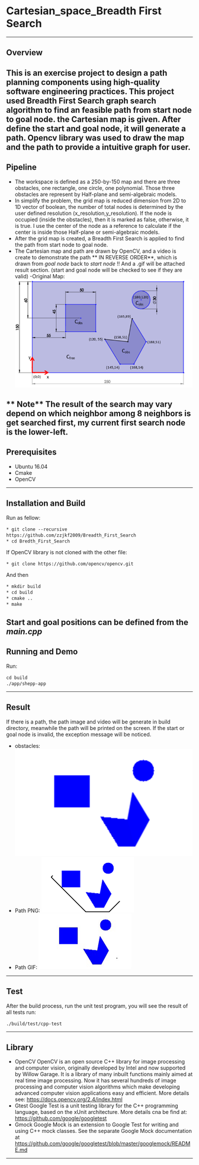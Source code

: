 # Cartesian_space_Breadth First Search
---
## Overview

This is an exercise project to design a path planning components using high-quality software engineering practices. This project used Breadth First Search graph search algorithm to find an feasible path from start node to goal node. the Cartesian map is given. After define the start and goal node, it will generate a path. Opencv library was used to draw the map and the path to provide a intuitive graph for user.
---
## Pipeline
- The workspace is defined as a 250-by-150 map and there are three obstacles, one rectangle, one circle, one polynomial. Those three obstacles are represent by Half-plane and semi-algebraic  models.
- In simplify the problem, the grid map is reduced dimension from 2D to 1D vector of boolean, the number of total nodes is determined by the user defined resolution (x_resolution,y_resolution).  If the node is occupied (inside the obstacles), then it is marked as false, otherwise, it is true. I use the center of the node as a reference to calculate if the center is inside those Half-plane or semi-algebraic  models.
- After the grid map is created, a Breadth First Search is applied to find the path from start node to goal node.
- The Cartesian map and path are drawn by OpenCV, and a video is create to demonstrate the path ** IN REVERSE ORDER**, which is drawn from *goal node* back to *start node* !! And a .gif will be
attached result section. (start and goal node will be checked to see if they are valid)
-Original Map:
![](https://github.com/zzjkf2009/Breadth_First_Search/blob/master/result/2D_Map.png)

** Note**
The result of the search may vary depend on which neighbor among 8 neighbors is get searched first, my current first search node is the lower-left.
---
## Prerequisites
* Ubuntu 16.04
* Cmake
* OpenCV
---
## Installation and Build

Run as fellow:
```
* git clone --recursive https://github.com/zzjkf2009/Breadth_First_Search
* cd Bredth_First_Search
```
If OpenCV library is not cloned with the other file:
```
* git clone https://github.com/opencv/opencv.git
```
And then
```
* mkdir build
* cd build
* cmake ..
* make
```
Start and goal positions can be defined from the *main.cpp*
---
## Running and Demo
Run:
```
cd build
./app/shepp-app
```
---
## Result
If there is a path, the path image and video will be generate in build directory, meanwhile the path will be printed on the screen. If the start or goal node is invalid, the exception message
will be noticed.
- obstacles:
![](https://github.com/zzjkf2009/Breadth_First_Search/blob/master/result/2D.png)
- Path PNG:
![](https://github.com/zzjkf2009/Breadth_First_Search/blob/master/result/Path.png)
- Path GIF:
![](https://github.com/zzjkf2009/Breadth_First_Search/blob/master/result/Path.gif)


---
## Test
After the build process, run the unit test program, you will see the result of all tests
run:
```
./build/test/cpp-test
```
---
## Library
* OpenCV
OpenCV is an open source C++ library for image processing and computer vision, originally developed by Intel and now supported by Willow Garage.
It is a library of many inbuilt functions mainly aimed at real time image processing. Now it has several hundreds of image processing and computer vision algorithms which make developing advanced computer vision applications easy and efficient. More details see: https://docs.opencv.org/2.4/index.html
* Gtest
Google Test is a unit testing library for the C++ programming language, based on the xUnit architecture. More details cna be find at: https://github.com/google/googletest
* Gmock
Google Mock is an extension to Google Test for writing and using C++ mock classes. See the separate Google Mock documentation at https://github.com/google/googletest/blob/master/googlemock/README.md
---
